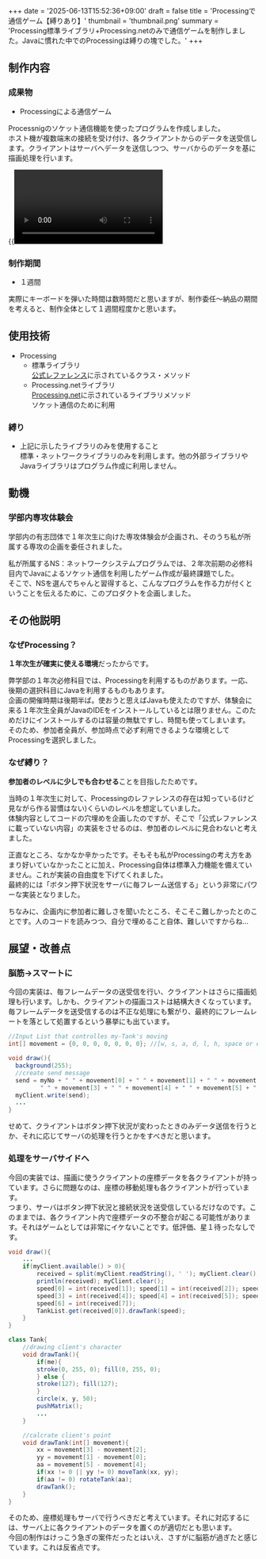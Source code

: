 +++
date = '2025-06-13T15:52:36+09:00'
draft = false
title = 'Processingで通信ゲーム【縛りあり】'
thumbnail = 'thumbnail.png'
summary = 'Processing標準ライブラリ+Processing.netのみで通信ゲームを制作しました。Javaに慣れた中でのProcessingは縛りの塊でした。'
+++
## 制作内容
### 成果物
- Processingによる通信ゲーム

Processnigのソケット通信機能を使ったプログラムを作成しました。  
ホスト機が複数端末の接続を受け付け、各クライアントからのデータを送受信します。クライアントはサーバへデータを送信しつつ、サーバからのデータを基に描画処理を行います。

{{<video src="2024-11-18_9.36.58.mov" fallback="お使いのブラウザでは動画の再生ができません">}}

### 制作期間
- １週間

実際にキーボードを弾いた時間は数時間だと思いますが、制作委任〜納品の期間を考えると、制作全体として１週間程度かと思います。

## 使用技術
- Processing
  - 標準ライブラリ  
  [公式レファレンス](https://processing.org/reference/)に示されているクラス・メソッド
  - Processing.netライブラリ  
  [Processing.net](https://processing.org/reference/libraries/net/index.html)に示されているライブラリメソッド  
  ソケット通信のために利用

### 縛り
- 上記に示したライブラリのみを使用すること  
標準・ネットワークライブラリのみを利用します。他の外部ライブラリやJavaライブラリはプログラム作成に利用しません。

## 動機
### 学部内専攻体験会
学部内の有志団体で１年次生に向けた専攻体験会が企画され、そのうち私が所属する専攻の企画を委任されました。

私が所属するNS：ネットワークシステムプログラムでは、２年次前期の必修科目内でJavaによるソケット通信を利用したゲーム作成が最終課題でした。  
そこで、NSを選んでちゃんと習得すると、こんなプログラムを作る力が付くということを伝えるために、このプロダクトを企画しました。

## その他説明
### なぜProcessing？
**１年次生が確実に使える環境**だったからです。

弊学部の１年次必修科目では、Processingを利用するものがあります。一応、後期の選択科目にJavaを利用するものもあります。  
企画の開催時期は後期半ば。使おうと思えばJavaも使えたのですが、体験会に来る１年次生全員がJavaのIDEをインストールしているとは限りません。このためだけにインストールするのは容量の無駄ですし、時間も使ってしまいます。  
そのため、参加者全員が、参加時点で必ず利用できるような環境としてProcessingを選択しました。

### なぜ縛り？
**参加者のレベルに少しでも合わせる**ことを目指したためです。

当時の１年次生に対して、Processingのレファレンスの存在は知っている(けど見ながら作る習慣はない)くらいのレベルを想定していました。  
体験内容としてコードの穴埋めを企画したのですが、そこで「公式レファレンスに載っていない内容」の実装をさせるのは、参加者のレベルに見合わないと考えました。

正直なところ、なかなか辛かったです。そもそも私がProcessingの考え方をあまり好いていなかったことに加え、Processing自体は標準入力機能を備えていません。これが実装の自由度を下げてくれました。  
最終的には「ボタン押下状況をサーバに毎フレーム送信する」という非常にパワーな実装となりました。

ちなみに、企画内に参加者に難しさを聞いたところ、そこそこ難しかったとのことです。人のコードを読みつつ、自分で埋めること自体、難しいですからね…

## 展望・改善点
### 脳筋→スマートに
今回の実装は、毎フレームデータの送受信を行い、クライアントはさらに描画処理も行います。しかも、クライアントの描画コストは結構大きくなっています。  
毎フレームデータを送受信するのは不正な処理にも繋がり、最終的にフレームレートを落として処置するという暴挙にも出ています。

```java
//Input List that controlles my-Tank's moving
int[] movement = {0, 0, 0, 0, 0, 0, 0}; //[w, s, a, d, l, h, space or enter]

void draw(){
  background(255);
  //create send message
  send = myNo + " " + movement[0] + " " + movement[1] + " " + movement[2] +
         " " + movement[3] + " " + movement[4] + " " + movement[5] + " " + movement[6];
  myClient.write(send);
  ...
}
```

せめて、クライアントはボタン押下状況が変わったときのみデータ送信を行うとか、それに応じてサーバの処理を行うとかをすべきだと思います。

### 処理をサーバサイドへ
今回の実装では、描画に使うクライアントの座標データを各クライアントが持っています。さらに問題なのは、座標の移動処理も各クライアントが行っています。  
つまり、サーバはボタン押下状況と接続状況を送受信しているだけなのです。このままでは、各クライアント内で座標データの不整合が起こる可能性があります。それはゲームとしては非常にイケないことです。低評価、星１待ったなしです。

```java
void draw(){
    ...
    if(myClient.available() > 0){
        received = split(myClient.readString(), ' '); myClient.clear();
        println(received); myClient.clear();
        speed[0] = int(received[1]); speed[1] = int(received[2]); speed[2] = int(received[3]);
        speed[3] = int(received[4]); speed[4] = int(received[5]); speed[5] = int(received[6]);
        speed[6] = int(received[7]);
        TankList.get(received[0]).drawTank(speed);
    }
}

class Tank{
    //drawing client's character
    void drawTank(){
        if(me){
        stroke(0, 255, 0); fill(0, 255, 0);
        } else {
        stroke(127); fill(127);
        }
        circle(x, y, 50);
        pushMatrix();
        ...
    }

    //calcrate client's point
    void drawTank(int[] movement){
        xx = movement[3] - movement[2];
        yy = movement[1] - movement[0];
        aa = movement[5] - movement[4];
        if(xx != 0 || yy != 0) moveTank(xx, yy);
        if(aa != 0) rotateTank(aa);
        drawTank();
    }
}
```

そのため、座標処理もサーバで行うべきだと考えています。それに対応するには、サーバ上に各クライアントのデータを置くのが適切だとも思います。  
今回の制作はけっこう急ぎの案件だったとはいえ、さすがに脳筋が過ぎたと感じています。これは反省点です。